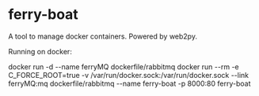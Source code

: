 ferry-boat
==========

A tool to manage docker containers. Powered by web2py.

Running on docker:

docker run -d --name ferryMQ dockerfile/rabbitmq
docker run --rm -e C_FORCE_ROOT=true -v /var/run/docker.sock:/var/run/docker.sock --link ferryMQ:mq dockerfile/rabbitmq --name ferry-boat -p 8000:80 ferry-boat
